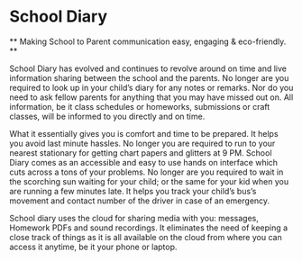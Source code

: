 # School Diary
** Making School to Parent communication easy, engaging & eco-friendly.
**

School Diary has evolved and continues to revolve around on time and live information sharing between the school and the parents. No longer are you required to look up in your child’s diary for any notes or remarks. Nor do you need to ask fellow parents for anything that you may have missed out on. All information, be it class schedules or homeworks, submissions or craft classes, will be informed to you directly and on time.

What it essentially gives you is comfort and time to be prepared. It helps you avoid last minute hassles. No longer you are required to run to your nearest stationary for getting chart papers and glitters at 9 PM. School Diary comes as an accessible and easy to use hands on interface which cuts across a tons of your problems. No longer are you required to wait in the scorching sun waiting for your child; or the same for your kid when you are running a few minutes late. It helps you track your child’s bus’s movement and contact number of the driver in case of an emergency.

School diary uses the cloud for sharing media with you: messages, Homework PDFs and sound recordings. It eliminates the need of keeping a close track of things as it is all available on the cloud from where you can access it anytime, be it your phone or laptop.
